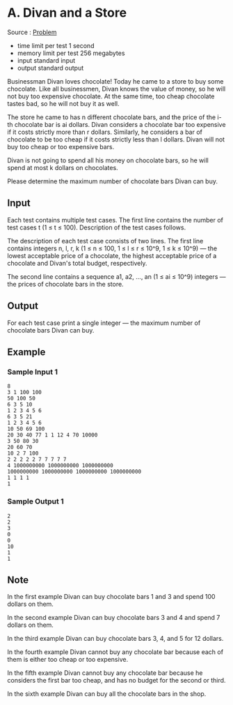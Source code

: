 # A. Divan and a Store

Source : [Problem](https://codeforces.com/problemset/problem/1614/A)

- time limit per test 1 second
- memory limit per test 256 megabytes
- input standard input
- output standard output

Businessman Divan loves chocolate! Today he came to a store to buy some chocolate. Like all businessmen, Divan knows the value of money, so he will not buy too expensive chocolate. At the same time, too cheap chocolate tastes bad, so he will not buy it as well.

The store he came to has n different chocolate bars, and the price of the i-th chocolate bar is ai dollars. Divan considers a chocolate bar too expensive if it costs strictly more than r dollars. Similarly, he considers a bar of chocolate to be too cheap if it costs strictly less than l dollars. Divan will not buy too cheap or too expensive bars.

Divan is not going to spend all his money on chocolate bars, so he will spend at most k dollars on chocolates.

Please determine the maximum number of chocolate bars Divan can buy.

## Input

Each test contains multiple test cases. The first line contains the number of test cases t (1 ≤ t ≤ 100). Description of the test cases follows.

The description of each test case consists of two lines. The first line contains integers n, l, r, k (1 ≤ n ≤ 100, 1 ≤ l ≤ r ≤ 10^9, 1 ≤ k ≤ 10^9) — the lowest acceptable price of a chocolate, the highest acceptable price of a chocolate and Divan's total budget, respectively.

The second line contains a sequence a1, a2, …, an (1 ≤ ai ≤ 10^9) integers — the prices of chocolate bars in the store.

## Output

For each test case print a single integer — the maximum number of chocolate bars Divan can buy.

## Example

### Sample Input 1

    8
    3 1 100 100
    50 100 50
    6 3 5 10
    1 2 3 4 5 6
    6 3 5 21
    1 2 3 4 5 6
    10 50 69 100
    20 30 40 77 1 1 12 4 70 10000
    3 50 80 30
    20 60 70
    10 2 7 100
    2 2 2 2 2 7 7 7 7 7
    4 1000000000 1000000000 1000000000
    1000000000 1000000000 1000000000 1000000000
    1 1 1 1
    1

### Sample Output 1

    2
    2
    3
    0
    0
    10
    1
    1

## Note

In the first example Divan can buy chocolate bars 1 and 3 and spend 100 dollars on them.

In the second example Divan can buy chocolate bars 3 and 4 and spend 7 dollars on them.

In the third example Divan can buy chocolate bars 3, 4, and 5 for 12 dollars.

In the fourth example Divan cannot buy any chocolate bar because each of them is either too cheap or too expensive.

In the fifth example Divan cannot buy any chocolate bar because he considers the first bar too cheap, and has no budget for the second or third.

In the sixth example Divan can buy all the chocolate bars in the shop.

